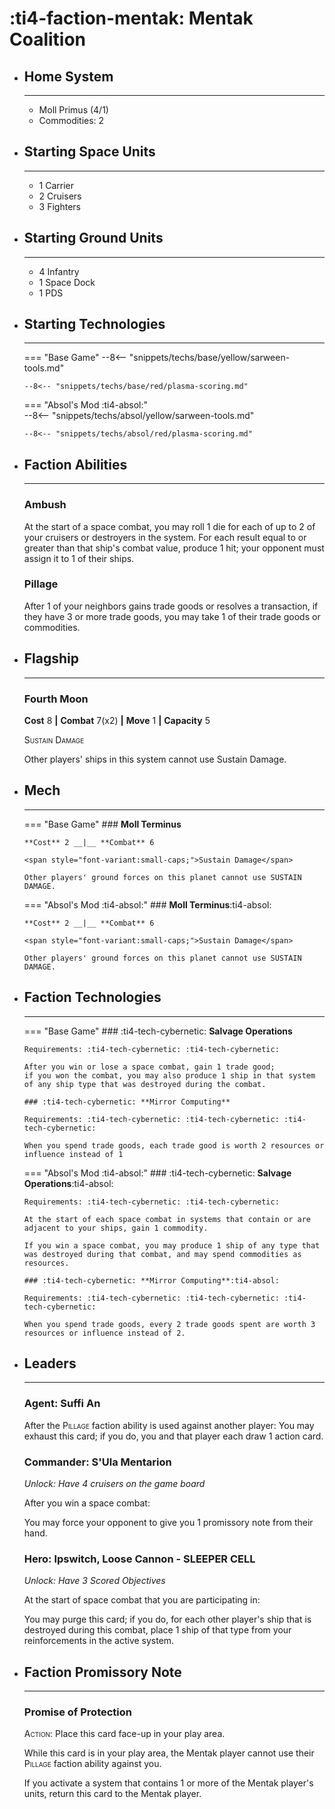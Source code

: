 # :ti4-faction-mentak: Mentak Coalition

<div class="grid cards" markdown>

-   ## __Home System__

    ---

    * Moll Primus (4/1)
    * Commodities: 2

</div>

<div class="grid cards" markdown>

-   ## __Starting Space Units__

    ---

    * 1 Carrier
    * 2 Cruisers
    * 3 Fighters

-   ## __Starting Ground Units__

    ---

    * 4 Infantry
    * 1 Space Dock
    * 1 PDS

-   ## __Starting Technologies__

    ---
    === "Base Game"
        --8<-- "snippets/techs/base/yellow/sarween-tools.md"

        --8<-- "snippets/techs/base/red/plasma-scoring.md"

    === "Absol's Mod :ti4-absol:"  
        --8<-- "snippets/techs/absol/yellow/sarween-tools.md"

        --8<-- "snippets/techs/absol/red/plasma-scoring.md"

-   ## __Faction Abilities__

    ---
    ### **Ambush**
    
    At the start of a space combat, you may roll 1 die for each of up to 2 of your cruisers or destroyers in the system. 
    For each result equal to or greater than that ship's combat value, produce 1 hit; your opponent must assign it to 1 of their ships.

    ### **Pillage**
    
    After 1 of your neighbors gains trade goods or resolves a transaction, if they have 3 or more trade goods, you may take 1 of their trade goods or commodities.

-   ## __Flagship__

    ---
    ### **Fourth Moon**
    
    **Cost** 8 __|__ **Combat** 7(x2) __|__ **Move** 1 __|__ **Capacity** 5
    
    <span style="font-variant:small-caps;">Sustain Damage</span>

    Other players' ships in this system cannot use Sustain Damage.

-   ## __Mech__

    ---
    === "Base Game"
        ### **Moll Terminus**
        
        **Cost** 2 __|__ **Combat** 6
        
        <span style="font-variant:small-caps;">Sustain Damage</span>

        Other players' ground forces on this planet cannot use SUSTAIN DAMAGE.

    === "Absol's Mod :ti4-absol:"
        ### **Moll Terminus**:ti4-absol:
        
        **Cost** 2 __|__ **Combat** 6
        
        <span style="font-variant:small-caps;">Sustain Damage</span>

        Other players' ground forces on this planet cannot use SUSTAIN DAMAGE.

-   ## __Faction Technologies__

    ---
    === "Base Game"
        ### :ti4-tech-cybernetic: **Salvage Operations** 

        Requirements: :ti4-tech-cybernetic: :ti4-tech-cybernetic:
        
        After you win or lose a space combat, gain 1 trade good; 
        if you won the combat, you may also produce 1 ship in that system of any ship type that was destroyed during the combat.

        ### :ti4-tech-cybernetic: **Mirror Computing**

        Requirements: :ti4-tech-cybernetic: :ti4-tech-cybernetic: :ti4-tech-cybernetic:

        When you spend trade goods, each trade good is worth 2 resources or influence instead of 1

    === "Absol's Mod :ti4-absol:"
        ### :ti4-tech-cybernetic: **Salvage Operations**:ti4-absol:

        Requirements: :ti4-tech-cybernetic: :ti4-tech-cybernetic:

        At the start of each space combat in systems that contain or are adjacent to your ships, gain 1 commodity.

        If you win a space combat, you may produce 1 ship of any type that was destroyed during that combat, and may spend commodities as resources.

        ### :ti4-tech-cybernetic: **Mirror Computing**:ti4-absol:

        Requirements: :ti4-tech-cybernetic: :ti4-tech-cybernetic: :ti4-tech-cybernetic:

        When you spend trade goods, every 2 trade goods spent are worth 3 resources or influence instead of 2.

-   ## __Leaders__

    ---
    ### **Agent**: Suffi An
    
    After the <span style="font-variant:small-caps;">Pillage</span> faction ability is used against another player:
    You may exhaust this card; if you do, you and that player each draw 1 action card.

    ### **Commander**: S'Ula Mentarion
    
    _Unlock: Have 4 cruisers on the game board_

    After you win a space combat:
    
    You may force your opponent to give you 1 promissory note from their hand.

    ### **Hero**: Ipswitch, Loose Cannon - SLEEPER CELL
    
    _Unlock: Have 3 Scored Objectives_

    At the start of space combat that you are participating in:

    You may purge this card; if you do, for each other player's ship that is destroyed during this combat, place 1 ship of that type from your reinforcements in the active system.

-   ## __Faction Promissory Note__

    ---
    ### **Promise of Protection**
    
    <span style="font-variant:small-caps;">Action</span>: Place this card face-up in your play area.

    While this card is in your play area, the Mentak player cannot use their <span style="font-variant:small-caps;">Pillage</span> faction ability against you.

    If you activate a system that contains 1 or more of the Mentak player's units, return this card to the Mentak player.

</div>